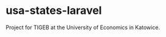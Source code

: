 usa-states-laravel
==================

Project for TIGEB at the University of Economics in Katowice.
